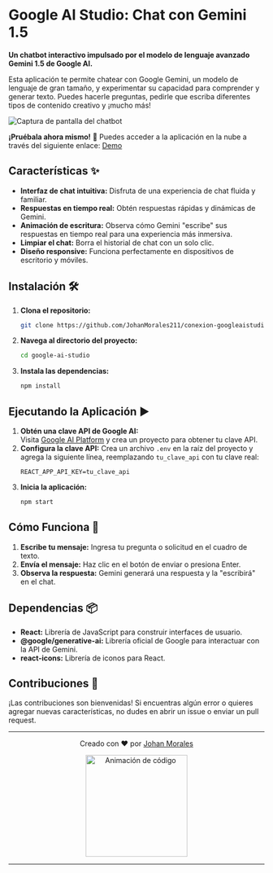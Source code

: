 # Google AI Studio: Chat con Gemini 1.5 

**Un chatbot interactivo impulsado por el modelo de lenguaje avanzado Gemini 1.5 de Google AI.**

Esta aplicación te permite chatear con Google Gemini, un modelo de lenguaje de gran tamaño, y experimentar su capacidad para comprender y generar texto. Puedes hacerle preguntas, pedirle que escriba diferentes tipos de contenido creativo y ¡mucho más!

![Captura de pantalla del chatbot](https://storage.googleapis.com/gweb-cloudblog-publish/images/IO23_Blog_Images-09.max-2500x2500.jpg)

**¡Pruébala ahora mismo!** 🚀 Puedes acceder a la aplicación en la nube a través del siguiente enlace: [Demo](https://n4934m.csb.app/)

## Características ✨

* **Interfaz de chat intuitiva:** Disfruta de una experiencia de chat fluida y familiar.
* **Respuestas en tiempo real:** Obtén respuestas rápidas y dinámicas de Gemini.
* **Animación de escritura:** Observa cómo Gemini "escribe" sus respuestas en tiempo real para una experiencia más inmersiva.
* **Limpiar el chat:** Borra el historial de chat con un solo clic.
* **Diseño responsive:**  Funciona perfectamente en dispositivos de escritorio y móviles.

## Instalación 🛠️

1. **Clona el repositorio:**
   ```bash
   git clone https://github.com/JohanMorales211/conexion-googleaistudio-api.git
   ```
2. **Navega al directorio del proyecto:**
   ```bash
   cd google-ai-studio
   ```
3. **Instala las dependencias:**
   ```bash
   npm install 
   ```

## Ejecutando la Aplicación ▶️

1. **Obtén una clave API de Google AI:**  
   Visita [Google AI Platform](https://cloud.google.com/ai-platform/) y crea un proyecto para obtener tu clave API.
2. **Configura la clave API:**
   Crea un archivo `.env` en la raíz del proyecto y agrega la siguiente línea, reemplazando `tu_clave_api` con tu clave real:
   ```
   REACT_APP_API_KEY=tu_clave_api 
   ```
3. **Inicia la aplicación:**
   ```bash
   npm start
   ```

## Cómo Funciona 🔄

1. **Escribe tu mensaje:** Ingresa tu pregunta o solicitud en el cuadro de texto.
2. **Envía el mensaje:** Haz clic en el botón de enviar o presiona Enter.
3. **Observa la respuesta:** Gemini generará una respuesta y la "escribirá" en el chat.

## Dependencias 📦

* **React:**  Librería de JavaScript para construir interfaces de usuario.
* **@google/generative-ai:** Librería oficial de Google para interactuar con la API de Gemini.
* **react-icons:**  Librería de iconos para React.

## Contribuciones 🤝

¡Las contribuciones son bienvenidas! Si encuentras algún error o quieres agregar nuevas características, no dudes en abrir un issue o enviar un pull request.

---

<div align="center">
  <p>Creado con ❤️ por <a href="https://github.com/JohanMorales211" target="_blank">Johan Morales</a></p>
  <img src="https://media.giphy.com/media/SWoSkN6DxTszq/giphy.gif" width="200" alt="Animación de código">
</div>

---
